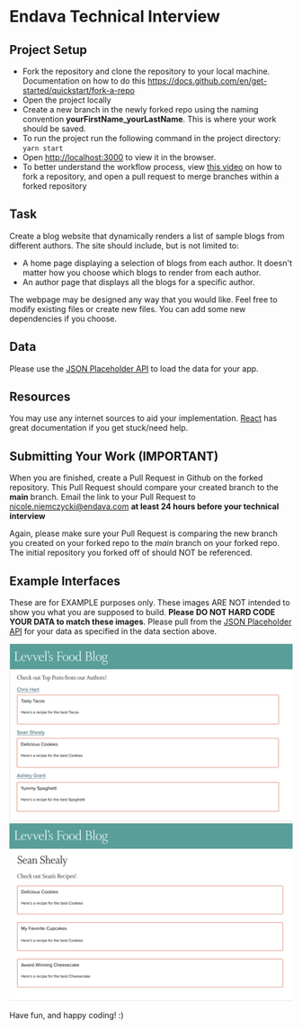 # Endava Technical Interview

## Project Setup
- Fork the repository and clone the repository to your local machine.  Documentation on how to do this https://docs.github.com/en/get-started/quickstart/fork-a-repo
- Open the project locally
- Create a new branch in the newly forked repo using the naming convention **yourFirstName_yourLastName**. This is where your work should be saved.
- To run the project run the following command in the project directory:
`yarn start`
- Open [http://localhost:3000](http://localhost:3000) to view it in the browser.
- To better understand the workflow process, view [this video](https://www.youtube.com/watch?v=1jAtPrOrRPs) on how to fork a repository, and open a pull request to merge branches within a forked repository

## Task
Create a blog website that dynamically renders a list of sample blogs from different authors. The site should include, but is not limited to:
- A home page displaying a selection of blogs from each author. It doesn't matter how you choose which blogs to render from each author. 
- An author page that displays all the blogs for a specific author.

The webpage may be designed any way that you would like. Feel free to modify existing files or create new files. You can add some new dependencies if you choose.

## Data
Please use the [JSON Placeholder API](https://jsonplaceholder.typicode.com/) to load the data for your app. 

## Resources
You may use any internet sources to aid your implementation. [React](https://reactjs.org/docs/getting-started.html) has great documentation if you get stuck/need help.

## Submitting Your Work (IMPORTANT)
When you are finished, create a Pull Request in Github on the forked repository. This Pull Request should compare your created branch to the **main** branch. Email the link to your Pull Request to nicole.niemczycki@endava.com **at least 24 hours before your technical interview**

Again, please make sure your Pull Request is comparing the new branch you created on your forked repo to the *main* branch on your forked repo. The initial repository you forked off of should NOT be referenced.

## Example Interfaces
These are for EXAMPLE purposes only. These images ARE NOT intended to show you what you are supposed to build.
**Please DO NOT HARD CODE YOUR DATA to match these images**. Please pull from the [JSON Placeholder API](https://jsonplaceholder.typicode.com/) for your data as specified in the data section above.

![Home Page Example](public/home-page-example.png)
![Author Page Example](public/author-page-example.png)

Have fun, and happy coding! :)
